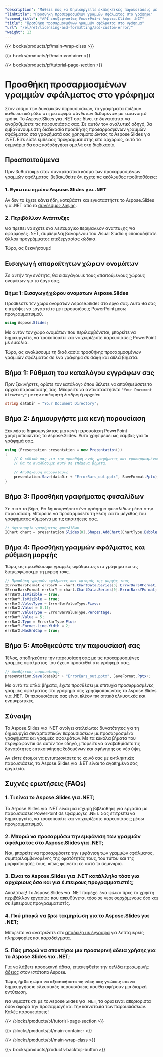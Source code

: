 ```yaml
---
"description": "Μάθετε πώς να δημιουργείτε εκπληκτικές παρουσιάσεις με το Aspose.Slides για .NET προσθέτοντας προσαρμοσμένες γραμμές σφάλματος στα γραφήματά σας. Αναβαθμίστε το παιχνίδι οπτικοποίησης δεδομένων σας σήμερα!"
"linktitle": "Προσθήκη προσαρμοσμένων γραμμών σφάλματος στο γράφημα"
"second_title": "API επεξεργασίας PowerPoint Aspose.Slides .NET"
"title": "Προσθήκη προσαρμοσμένων γραμμών σφάλματος στο γράφημα"
"url": "/el/net/licensing-and-formatting/add-custom-error/"
"weight": 13
---
```


{{< blocks/products/pf/main-wrap-class >}}

{{< blocks/products/pf/main-container >}}

{{< blocks/products/pf/tutorial-page-section >}}

# Προσθήκη προσαρμοσμένων γραμμών σφάλματος στο γράφημα


Στον κόσμο των δυναμικών παρουσιάσεων, τα γραφήματα παίζουν καθοριστικό ρόλο στη μεταφορά σύνθετων δεδομένων με κατανοητό τρόπο. Το Aspose.Slides για .NET σας δίνει τη δυνατότητα να αναβαθμίσετε τις παρουσιάσεις σας. Σε αυτόν τον αναλυτικό οδηγό, θα εμβαθύνουμε στη διαδικασία προσθήκης προσαρμοσμένων γραμμών σφάλματος στα γραφήματά σας χρησιμοποιώντας το Aspose.Slides για .NET. Είτε είστε έμπειρος προγραμματιστής είτε αρχάριος, αυτό το σεμινάριο θα σας καθοδηγήσει ομαλά στη διαδικασία.

## Προαπαιτούμενα

Πριν βυθιστούμε στον συναρπαστικό κόσμο των προσαρμοσμένων γραμμών σφάλματος, βεβαιωθείτε ότι έχετε τις ακόλουθες προϋποθέσεις:

### 1. Εγκατεστημένο Aspose.Slides για .NET

Αν δεν το έχετε κάνει ήδη, κατεβάστε και εγκαταστήστε το Aspose.Slides για .NET από το [σύνδεσμος λήψης](https://releases.aspose.com/slides/net/).

### 2. Περιβάλλον Ανάπτυξης

Θα πρέπει να έχετε ένα λειτουργικό περιβάλλον ανάπτυξης για εφαρμογές .NET, συμπεριλαμβανομένου του Visual Studio ή οποιουδήποτε άλλου προγράμματος επεξεργασίας κώδικα.

Τώρα, ας ξεκινήσουμε!

## Εισαγωγή απαραίτητων χώρων ονομάτων

Σε αυτήν την ενότητα, θα εισαγάγουμε τους απαιτούμενους χώρους ονομάτων για το έργο σας.

### Βήμα 1: Εισαγωγή χώρου ονομάτων Aspose.Slides

Προσθέστε τον χώρο ονομάτων Aspose.Slides στο έργο σας. Αυτό θα σας επιτρέψει να εργαστείτε με παρουσιάσεις PowerPoint μέσω προγραμματισμού.

```csharp
using Aspose.Slides;
```

Με αυτόν τον χώρο ονομάτων που περιλαμβάνεται, μπορείτε να δημιουργείτε, να τροποποιείτε και να χειρίζεστε παρουσιάσεις PowerPoint με ευκολία.

Τώρα, ας αναλύσουμε τη διαδικασία προσθήκης προσαρμοσμένων γραμμών σφάλματος σε ένα γράφημα σε σαφή και απλά βήματα.

## Βήμα 1: Ρύθμιση του καταλόγου εγγράφων σας

Πριν ξεκινήσετε, ορίστε τον κατάλογο όπου θέλετε να αποθηκεύσετε το αρχείο παρουσίασής σας. Μπορείτε να αντικαταστήσετε `"Your Document Directory"` με την επιθυμητή διαδρομή αρχείου.

```csharp
string dataDir = "Your Document Directory";
```

## Βήμα 2: Δημιουργήστε μια κενή παρουσίαση

Ξεκινήστε δημιουργώντας μια κενή παρουσίαση PowerPoint χρησιμοποιώντας το Aspose.Slides. Αυτό χρησιμεύει ως καμβάς για το γράφημά σας.

```csharp
using (Presentation presentation = new Presentation())
{
    // Ο κώδικά σας για την προσθήκη ενός γραφήματος και προσαρμοσμένων γραμμών σφάλματος θα τοποθετηθεί εδώ.
    // Θα το αναλύσουμε αυτό σε επόμενα βήματα.
    
    // Αποθήκευση παρουσίασης
    presentation.Save(dataDir + "ErrorBars_out.pptx", SaveFormat.Pptx);
}
```

## Βήμα 3: Προσθήκη γραφήματος φυσαλίδων

Σε αυτό το βήμα, θα δημιουργήσετε ένα γράφημα φυσαλίδων μέσα στην παρουσίαση. Μπορείτε να προσαρμόσετε τη θέση και το μέγεθος του γραφήματος σύμφωνα με τις απαιτήσεις σας.

```csharp
// Δημιουργία γραφήματος φυσαλίδων
IChart chart = presentation.Slides[0].Shapes.AddChart(ChartType.Bubble, 50, 50, 400, 300, true);
```

## Βήμα 4: Προσθήκη γραμμών σφάλματος και ρύθμιση μορφής

Τώρα, ας προσθέσουμε γραμμές σφάλματος στο γράφημα και ας διαμορφώσουμε τη μορφή τους.

```csharp
// Προσθήκη γραμμών σφάλματος και ορισμός της μορφής τους
IErrorBarsFormat errBarX = chart.ChartData.Series[0].ErrorBarsXFormat;
IErrorBarsFormat errBarY = chart.ChartData.Series[0].ErrorBarsYFormat;
errBarX.IsVisible = true;
errBarY.IsVisible = true;
errBarX.ValueType = ErrorBarValueType.Fixed;
errBarX.Value = 0.1f;
errBarY.ValueType = ErrorBarValueType.Percentage;
errBarY.Value = 5;
errBarX.Type = ErrorBarType.Plus;
errBarY.Format.Line.Width = 2;
errBarX.HasEndCap = true;
```

## Βήμα 5: Αποθηκεύστε την παρουσίασή σας

Τέλος, αποθηκεύστε την παρουσίασή σας με τις προσαρμοσμένες γραμμές σφάλματος που έχουν προστεθεί στο γράφημά σας.

```csharp
// Αποθήκευση παρουσίασης
presentation.Save(dataDir + "ErrorBars_out.pptx", SaveFormat.Pptx);
```

Με αυτά τα απλά βήματα, έχετε προσθέσει με επιτυχία προσαρμοσμένες γραμμές σφάλματος στο γράφημά σας χρησιμοποιώντας το Aspose.Slides για .NET. Οι παρουσιάσεις σας είναι πλέον πιο οπτικά ελκυστικές και ενημερωτικές.

## Σύναψη

Το Aspose.Slides για .NET ανοίγει ατελείωτες δυνατότητες για τη δημιουργία συναρπαστικών παρουσιάσεων με προσαρμοσμένα γραφήματα και γραμμές σφαλμάτων. Με τα εύκολα βήματα που περιγράφονται σε αυτόν τον οδηγό, μπορείτε να αναβαθμίσετε τις δυνατότητες οπτικοποίησης δεδομένων και αφήγησης σε νέα ύψη.

Αν είστε έτοιμοι να εντυπωσιάσετε το κοινό σας με εκπληκτικές παρουσιάσεις, το Aspose.Slides για .NET είναι το αγαπημένο σας εργαλείο.

## Συχνές ερωτήσεις (FAQs)

### 1. Τι είναι το Aspose.Slides για .NET;
   Το Aspose.Slides για .NET είναι μια ισχυρή βιβλιοθήκη για εργασία με παρουσιάσεις PowerPoint σε εφαρμογές .NET. Σας επιτρέπει να δημιουργείτε, να τροποποιείτε και να χειρίζεστε παρουσιάσεις μέσω προγραμματισμού.

### 2. Μπορώ να προσαρμόσω την εμφάνιση των γραμμών σφάλματος στο Aspose.Slides για .NET;
   Ναι, μπορείτε να προσαρμόσετε την εμφάνιση των γραμμών σφάλματος, συμπεριλαμβανομένης της ορατότητάς τους, του τύπου και της μορφοποίησής τους, όπως φαίνεται σε αυτό το σεμινάριο.

### 3. Είναι το Aspose.Slides για .NET κατάλληλο τόσο για αρχάριους όσο και για έμπειρους προγραμματιστές;
   Απολύτως! Το Aspose.Slides για .NET παρέχει ένα φιλικό προς το χρήστη περιβάλλον εργασίας που απευθύνεται τόσο σε νεοεισερχόμενους όσο και σε έμπειρους προγραμματιστές.

### 4. Πού μπορώ να βρω τεκμηρίωση για το Aspose.Slides για .NET;
   Μπορείτε να ανατρέξετε στο [απόδειξη με έγγραφα](https://reference.aspose.com/slides/net/) για λεπτομερείς πληροφορίες και παραδείγματα.

### 5. Πώς μπορώ να αποκτήσω μια προσωρινή άδεια χρήσης για το Aspose.Slides για .NET;
   Για να λάβετε προσωρινή άδεια, επισκεφθείτε την [σελίδα προσωρινής άδειας](https://purchase.aspose.com/temporary-license/) στον ιστότοπο Aspose.

Τώρα, ήρθε η ώρα να αξιοποιήσετε τις νέες σας γνώσεις και να δημιουργήσετε ελκυστικές παρουσιάσεις που θα αφήσουν μια διαρκή εντύπωση.

Να θυμάστε ότι με το Aspose.Slides για .NET, τα όρια είναι απεριόριστα όσον αφορά την προσαρμογή και την καινοτομία των παρουσιάσεων. Καλές παρουσιάσεις!

{{< /blocks/products/pf/tutorial-page-section >}}

{{< /blocks/products/pf/main-container >}}

{{< /blocks/products/pf/main-wrap-class >}}

{{< blocks/products/products-backtop-button >}}